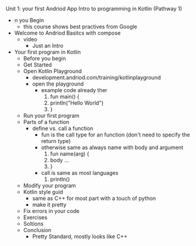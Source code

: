 Unit 1: your first Andriod App 
Intro to programming in Kotlin (Pathway 1) 
* n you Begin
  * this course shows best practives from Google
* Welcome to Andriod Basitcs with compose
  * video
    * Just an Intro
* Your first program in Kotlin
  * Before you begin
  * Get Started
  * Open Kotlin Playground
    * development.andriod.com/training/kotlinplayground
    * open the playground
      * example code already ther
        1. fun main() {
        2.    println("Hello World")
        3. }
  * Run your first program
  * Parts of a function
    * define vs. call a function
      * fun is the call type for an function (don't need to specify the return type) 
      * otherwise same as always name with body and argument
        1. fun name(arg) {
        2.    body ...
        3. }
      * call is same as most languages 
        1. println()
  * Modify your program 
  * Kotlin style guid
    * same as C++ for most part with a touch of python 
    * make it pretty 
  * Fix errors in your code
  * Exercises
  * Soltions
  * Conclusion
    * Pretty Standard, mostly looks like C++ 
